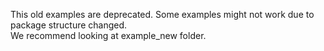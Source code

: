 This old examples are deprecated. Some examples might not work due to package structure changed.    
We recommend looking at example_new folder.
